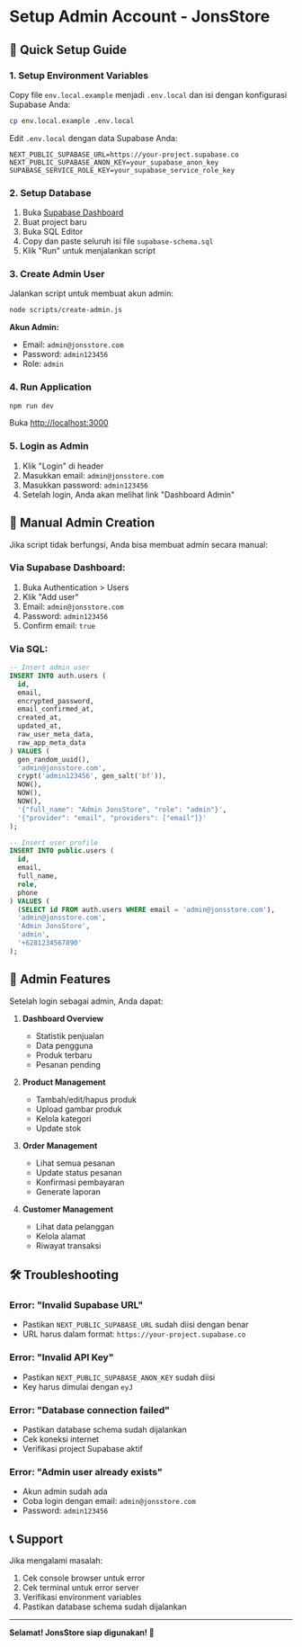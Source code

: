 # Setup Admin Account - JonsStore

## 🚀 Quick Setup Guide

### 1. Setup Environment Variables
Copy file `env.local.example` menjadi `.env.local` dan isi dengan konfigurasi Supabase Anda:

```bash
cp env.local.example .env.local
```

Edit `.env.local` dengan data Supabase Anda:
```env
NEXT_PUBLIC_SUPABASE_URL=https://your-project.supabase.co
NEXT_PUBLIC_SUPABASE_ANON_KEY=your_supabase_anon_key
SUPABASE_SERVICE_ROLE_KEY=your_supabase_service_role_key
```

### 2. Setup Database
1. Buka [Supabase Dashboard](https://supabase.com)
2. Buat project baru
3. Buka SQL Editor
4. Copy dan paste seluruh isi file `supabase-schema.sql`
5. Klik "Run" untuk menjalankan script

### 3. Create Admin User
Jalankan script untuk membuat akun admin:

```bash
node scripts/create-admin.js
```

**Akun Admin:**
- Email: `admin@jonsstore.com`
- Password: `admin123456`
- Role: `admin`

### 4. Run Application
```bash
npm run dev
```

Buka [http://localhost:3000](http://localhost:3000)

### 5. Login as Admin
1. Klik "Login" di header
2. Masukkan email: `admin@jonsstore.com`
3. Masukkan password: `admin123456`
4. Setelah login, Anda akan melihat link "Dashboard Admin"

## 🔧 Manual Admin Creation

Jika script tidak berfungsi, Anda bisa membuat admin secara manual:

### Via Supabase Dashboard:
1. Buka Authentication > Users
2. Klik "Add user"
3. Email: `admin@jonsstore.com`
4. Password: `admin123456`
5. Confirm email: `true`

### Via SQL:
```sql
-- Insert admin user
INSERT INTO auth.users (
  id,
  email,
  encrypted_password,
  email_confirmed_at,
  created_at,
  updated_at,
  raw_user_meta_data,
  raw_app_meta_data
) VALUES (
  gen_random_uuid(),
  'admin@jonsstore.com',
  crypt('admin123456', gen_salt('bf')),
  NOW(),
  NOW(),
  NOW(),
  '{"full_name": "Admin JonsStore", "role": "admin"}',
  '{"provider": "email", "providers": ["email"]}'
);

-- Insert user profile
INSERT INTO public.users (
  id,
  email,
  full_name,
  role,
  phone
) VALUES (
  (SELECT id FROM auth.users WHERE email = 'admin@jonsstore.com'),
  'admin@jonsstore.com',
  'Admin JonsStore',
  'admin',
  '+6281234567890'
);
```

## 🎯 Admin Features

Setelah login sebagai admin, Anda dapat:

1. **Dashboard Overview**
   - Statistik penjualan
   - Data pengguna
   - Produk terbaru
   - Pesanan pending

2. **Product Management**
   - Tambah/edit/hapus produk
   - Upload gambar produk
   - Kelola kategori
   - Update stok

3. **Order Management**
   - Lihat semua pesanan
   - Update status pesanan
   - Konfirmasi pembayaran
   - Generate laporan

4. **Customer Management**
   - Lihat data pelanggan
   - Kelola alamat
   - Riwayat transaksi

## 🛠️ Troubleshooting

### Error: "Invalid Supabase URL"
- Pastikan `NEXT_PUBLIC_SUPABASE_URL` sudah diisi dengan benar
- URL harus dalam format: `https://your-project.supabase.co`

### Error: "Invalid API Key"
- Pastikan `NEXT_PUBLIC_SUPABASE_ANON_KEY` sudah diisi
- Key harus dimulai dengan `eyJ`

### Error: "Database connection failed"
- Pastikan database schema sudah dijalankan
- Cek koneksi internet
- Verifikasi project Supabase aktif

### Error: "Admin user already exists"
- Akun admin sudah ada
- Coba login dengan email: `admin@jonsstore.com`
- Password: `admin123456`

## 📞 Support

Jika mengalami masalah:
1. Cek console browser untuk error
2. Cek terminal untuk error server
3. Verifikasi environment variables
4. Pastikan database schema sudah dijalankan

---

**Selamat! JonsStore siap digunakan! 🎉**



